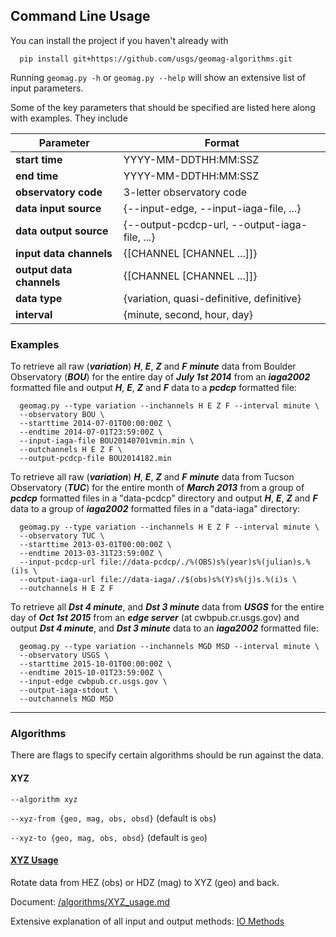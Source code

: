 ## Command Line Usage

You can install the project if you haven't already with

      pip install git+https://github.com/usgs/geomag-algorithms.git

Running `geomag.py -h` or `geomag.py --help` will show an extensive list of
input parameters.

Some of the key parameters that should be specified are listed here along with
examples. They include

| Parameter                  | Format                                       |
| -------------------------- | -------------------------------------------- |
| __start time__             | YYYY-MM-DDTHH:MM:SSZ                         |
| __end time__               | YYYY-MM-DDTHH:MM:SSZ                         |
| __observatory code__       | 3-letter observatory code                    |
| __data input source__      | {--input-edge, --input-iaga-file, ...}       |
| __data output source__     | {--output-pcdcp-url, --output-iaga-file, ...}|
| __input data channels__    | {[CHANNEL [CHANNEL ...]]}                    |
| __output data channels__   | {[CHANNEL [CHANNEL ...]]}                    |
| __data type__              | {variation, quasi-definitive, definitive}    |
| __interval__               | {minute, second, hour, day}                  |


### Examples ###

To retrieve all raw (**_variation_**) **_H_**, **_E_**, **_Z_** and **_F_**
**_minute_** data from Boulder Observatory (**_BOU_**) for the entire day of
**_July 1st 2014_** from an **_iaga2002_** formatted file and output
**_H_**, **_E_**, **_Z_** and **_F_** data to a **_pcdcp_** formatted file:

      geomag.py --type variation --inchannels H E Z F --interval minute \
      --observatory BOU \
      --starttime 2014-07-01T00:00:00Z \
      --endtime 2014-07-01T23:59:00Z \
      --input-iaga-file BOU20140701vmin.min \
      --outchannels H E Z F \
      --output-pcdcp-file BOU2014182.min

To retrieve all raw (**_variation_**) **_H_**, **_E_**, **_Z_** and **_F_**
**_minute_** data from Tucson Observatory (**_TUC_**) for the entire month of
**_March 2013_** from a group of **_pcdcp_** formatted files in a "data-pcdcp"
directory and output **_H_**, **_E_**, **_Z_** and **_F_** data to a group of
**_iaga2002_** formatted files in a "data-iaga" directory:

      geomag.py --type variation --inchannels H E Z F --interval minute \
      --observatory TUC \
      --starttime 2013-03-01T00:00:00Z \
      --endtime 2013-03-31T23:59:00Z \
      --input-pcdcp-url file://data-pcdcp/./%(OBS)s%(year)s%(julian)s.%(i)s \
      --output-iaga-url file://data-iaga/./$(obs)s%(Y)s%(j)s.%(i)s \
      --outchannels H E Z F

To retrieve all **_Dst 4 minute_**, and **_Dst 3 minute_** data from **_USGS_**
for the entire day of **_Oct 1st 2015_** from an **_edge server_** (at
cwbpub.cr.usgs.gov) and output **_Dst 4 minute_**, and **_Dst 3 minute_**
data to an **_iaga2002_** formatted file:

      geomag.py --type variation --inchannels MGD MSD --interval minute \
      --observatory USGS \
      --starttime 2015-10-01T00:00:00Z \
      --endtime 2015-10-01T23:59:00Z \
      --input-edge cwbpub.cr.usgs.gov \
      --output-iaga-stdout \
      --outchannels MGD MSD


---
### Algorithms ###

There are flags to specify certain algorithms should be run against the data.

#### XYZ ####

`--algorithm xyz`

`--xyz-from {geo, mag, obs, obsd}` (default is `obs`)

`--xyz-to {geo, mag, obs, obsd}` (default is `geo`)

#### [XYZ Usage](./algorithms/XYZ_usage.md) ####

Rotate data from HEZ (obs) or HDZ (mag) to XYZ (geo) and back.

Document: [/algorithms/XYZ_usage.md](./algorithms/XYZ_usage.md)

Extensive explanation of all input and output methods:
[IO Methods](./io.md)
